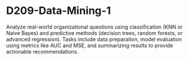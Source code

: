 # D209-Data-Mining-1
Analyze real-world organizational questions using classification (KNN or Naive Bayes) and predictive methods (decision trees, random forests, or advanced regression). Tasks include data preparation, model evaluation using metrics like AUC and MSE, and summarizing results to provide actionable recommendations.
